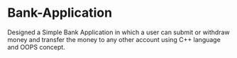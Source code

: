 # Bank-Application
Designed a Simple Bank Application in which a user can submit or withdraw money and transfer the money
to any other account using C++ language and OOPS concept.
